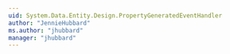 ```yaml
---
uid: System.Data.Entity.Design.PropertyGeneratedEventHandler
author: "JennieHubbard"
ms.author: "jhubbard"
manager: "jhubbard"
---
```

